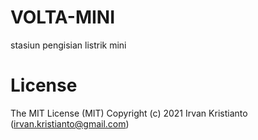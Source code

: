 # VOLTA-MINI
stasiun pengisian listrik mini

# License
The MIT License (MIT) Copyright (c) 2021 Irvan Kristianto (irvan.kristianto@gmail.com)
